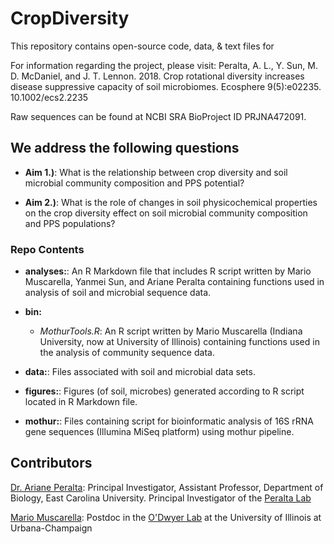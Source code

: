 # CropDiversity

This repository contains open-source code, data, & text files for 

For information regarding the project, please visit: 
Peralta, A. L., Y. Sun, M. D. McDaniel, and J. T. Lennon. 2018. Crop rotational diversity increases disease
suppressive capacity of soil microbiomes. Ecosphere 9(5):e02235. 10.1002/ecs2.2235

Raw sequences can be found at NCBI SRA BioProject ID PRJNA472091.

## We address the following questions

* **Aim 1.)**: What is the relationship between crop diversity and soil microbial community composition and PPS potential?

* **Aim 2.)**: What is the role of changes in soil physicochemical properties on the crop diversity effect on soil microbial community composition and PPS populations?

### Repo Contents

* **analyses:**: An R Markdown file that includes R script written by Mario Muscarella, Yanmei Sun, and Ariane Peralta containing functions used in analysis of soil and microbial sequence data.

* **bin:** 
	* *MothurTools.R*: An R script written by Mario Muscarella (Indiana University, now at University of Illinois) containing functions used in the analysis of community sequence data.

* **data:**: Files associated with soil and microbial data sets. 

* **figures:**: Figures (of soil, microbes) generated according to R script located in R Markdown file.

* **mothur:**: Files containing script for bioinformatic analysis of 16S rRNA gene sequences (Illumina MiSeq platform) using mothur pipeline.

## Contributors

[Dr. Ariane Peralta]( ): Principal Investigator, Assistant Professor, Department of Biology, East Carolina University. Principal Investigator of the [Peralta Lab](http://www.peraltalab.com)

[Mario Muscarella](http://mmuscarella.github.io/): Postdoc in the [O'Dwyer Lab](https://publish.illinois.edu/odwyerlab/) at the University of Illinois at Urbana-Champaign
